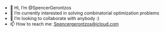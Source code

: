 - 👋 Hi, I’m @SpencerGerontzos
- 👀 I’m currently interested in solving combinatorial optimization problems  
- 💞️ I’m looking to collaborate with anybody :)
- 📫 How to reach me: Spencergerontzos@icloud.com

<!---
SpencerGerontzos/SpencerGerontzos is a ✨ special ✨ repository because its `README.md` (this file) appears on your GitHub profile.
You can click the Preview link to take a look at your changes.
--->
